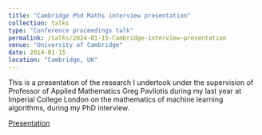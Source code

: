 ```yaml
---
title: "Cambridge Phd Maths interview presentation"
collection: talks
type: "Conference proceedings talk"
permalink: /talks/2024-01-15-Cambridge-interview-presentation
venue: "University of Cambridge"
date: 2014-01-15
location: "Cambridge, UK"
---
```


This is a presentation of the research I undertook under the supervision of Professor of Applied Mathematics Greg Pavliotis during my last year at Imperial College London on the mathematics of machine learning algorithms, during my PhD interview.

[Presentation](http://PantelisTass.github.io/files/)
